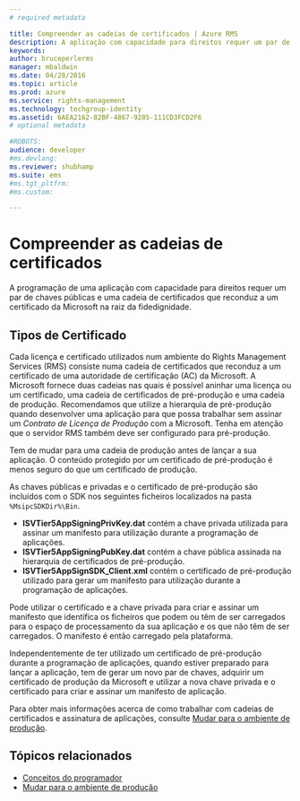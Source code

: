 ```yaml
---
# required metadata

title: Compreender as cadeias de certificados | Azure RMS
description: A aplicação com capacidade para direitos requer um par de chaves públicas e uma cadeia de certificados que reconduz a um certificado da Microsoft na raiz da fidedignidade
keywords:
author: bruceperlerms
manager: mbaldwin
ms.date: 04/28/2016
ms.topic: article
ms.prod: azure
ms.service: rights-management
ms.technology: techgroup-identity
ms.assetid: 6AEA2162-82BF-4867-9285-111CD3FCD2F6
# optional metadata

#ROBOTS:
audience: developer
#ms.devlang:
ms.reviewer: shubhamp
ms.suite: ems
#ms.tgt_pltfrm:
#ms.custom:

---
```


# Compreender as cadeias de certificados

A programação de uma aplicação com capacidade para direitos requer um par de chaves públicas e uma cadeia de certificados que reconduz a um certificado da Microsoft na raiz da fidedignidade.

## Tipos de Certificado

Cada licença e certificado utilizados num ambiente do Rights Management Services (RMS) consiste numa cadeia de certificados que reconduz a um certificado de uma autoridade de certificação (AC) da Microsoft. A Microsoft fornece duas cadeias nas quais é possível aninhar uma licença ou um certificado, uma cadeia de certificados de pré-produção e uma cadeia de produção. Recomendamos que utilize a hierarquia de pré-produção quando desenvolver uma aplicação para que possa trabalhar sem assinar um *Contrato de Licença de Produção* com a Microsoft. Tenha em atenção que o servidor RMS também deve ser configurado para pré-produção.

Tem de mudar para uma cadeia de produção antes de lançar a sua aplicação. O conteúdo protegido por um certificado de pré-produção é menos seguro do que um certificado de produção.

As chaves públicas e privadas e o certificado de pré-produção são incluídos com o SDK nos seguintes ficheiros localizados na pasta `%MsipcSDKDir%\Bin`.

- **ISVTier5AppSigningPrivKey.dat** contém a chave privada utilizada para assinar um manifesto para utilização durante a programação de aplicações.
- **ISVTier5AppSigningPubKey.dat** contém a chave pública assinada na hierarquia de certificados de pré-produção.
- **ISVTier5AppSignSDK_Client.xml** contém o certificado de pré-produção utilizado para gerar um manifesto para utilização durante a programação de aplicações.

 

Pode utilizar o certificado e a chave privada para criar e assinar um manifesto que identifica os ficheiros que podem ou têm de ser carregados para o espaço de processamento da sua aplicação e os que não têm de ser carregados. O manifesto é então carregado pela plataforma.

Independentemente de ter utilizado um certificado de pré-produção durante a programação de aplicações, quando estiver preparado para lançar a aplicação, tem de gerar um novo par de chaves, adquirir um certificado de produção da Microsoft e utilizar a nova chave privada e o certificado para criar e assinar um manifesto de aplicação.

Para obter mais informações acerca de como trabalhar com cadeias de certificados e assinatura de aplicações, consulte [Mudar para o ambiente de produção](switching-to-the-production-environment.md).

## Tópicos relacionados

* [Conceitos do programador](ad-rms-concepts-nav.md)
* [Mudar para o ambiente de produção](switching-to-the-production-environment.md)
 

 


<!--HONumber=May16_HO2-->


